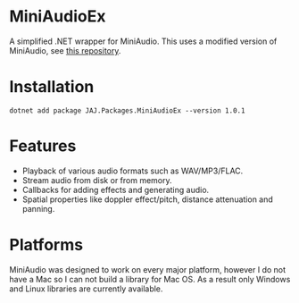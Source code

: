 # MiniAudioEx
A simplified .NET wrapper for MiniAudio. This uses a modified version of MiniAudio, see [this repository](https://github.com/japajoe/miniaudioex).

# Installation
```
dotnet add package JAJ.Packages.MiniAudioEx --version 1.0.1
```

# Features
- Playback of various audio formats such as WAV/MP3/FLAC.
- Stream audio from disk or from memory.
- Callbacks for adding effects and generating audio.
- Spatial properties like doppler effect/pitch, distance attenuation and panning.

# Platforms
MiniAudio was designed to work on every major platform, however I do not have a Mac so I can not build a library for Mac OS. As a result only Windows and Linux libraries are currently available.
